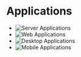 # Applications

- ![Server Applications](https://wiki.commsnet.org/en/Server_Applications/home)
- ![Web Applications](https://wiki.commsnet.org/en/Web_Applications/home)
- ![Desktop Applications](https://wiki.commsnet.org/en/Desktop_Applications/Home)
- ![Mobile Applications](https://wiki.commsnet.org/en/Mobile_Applications/home)